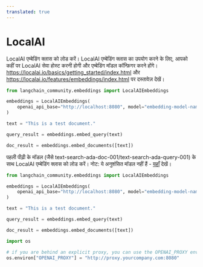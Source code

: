 ```yaml
---
translated: true
---
```


# LocalAI

LocalAI एम्बेडिंग क्लास को लोड करें। LocalAI एम्बेडिंग क्लास का उपयोग करने के लिए, आपको कहीं पर LocalAI सेवा होस्ट करनी होगी और एम्बेडिंग मॉडल कॉन्फ़िगर करने होंगे। https://localai.io/basics/getting_started/index.html और https://localai.io/features/embeddings/index.html पर दस्तावेज़ देखें।

```python
from langchain_community.embeddings import LocalAIEmbeddings
```

```python
embeddings = LocalAIEmbeddings(
    openai_api_base="http://localhost:8080", model="embedding-model-name"
)
```

```python
text = "This is a test document."
```

```python
query_result = embeddings.embed_query(text)
```

```python
doc_result = embeddings.embed_documents([text])
```

पहली पीढ़ी के मॉडल (जैसे text-search-ada-doc-001/text-search-ada-query-001) के साथ LocalAI एम्बेडिंग क्लास को लोड करें। नोट: ये अनुशंसित मॉडल नहीं हैं - [यहाँ](https://platform.openai.com/docs/guides/embeddings/what-are-embeddings) देखें।

```python
from langchain_community.embeddings import LocalAIEmbeddings
```

```python
embeddings = LocalAIEmbeddings(
    openai_api_base="http://localhost:8080", model="embedding-model-name"
)
```

```python
text = "This is a test document."
```

```python
query_result = embeddings.embed_query(text)
```

```python
doc_result = embeddings.embed_documents([text])
```

```python
import os

# if you are behind an explicit proxy, you can use the OPENAI_PROXY environment variable to pass through
os.environ["OPENAI_PROXY"] = "http://proxy.yourcompany.com:8080"
```
